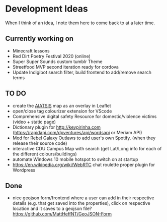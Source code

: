 # Development Ideas
When I think of an idea, I note them here to come back to at a later time.

## Currently working on ##
- Minecraft lessons
- Red Dirt Poetry Festival 2020 (online)
- Super Super Sounds custom tumblr Theme
- Streetfood MVP second iteration ready for cordova
- Update Indigibot search filter, build frontend to add/remove search terms


## TO DO ##
- create the <a href = "http://nationalunitygovernment.org/pdf/aboriginal-australia-map.pdf">AIATSIS</a> map as an overlay in Leaflet
- <div> open/close tag colourizer extension for VScode
- Comprehensive digital safety Resource for domestic/violence victims (video + static page)
- Dictionary plugin for http://keypirinha.com (https://rapidapi.com/dpventures/api/wordsapi or Meriam API)
- Mod for Rebel Galaxy Outlaws to add user's own Spotify. (when they release their source code)
- interactive CDU Campus Map with search (get Lat/Long info for each of the different colours/buildings)
- automate Windows 10 mobile hotspot to switch on at startup
- https://en.wikipedia.org/wiki/WebRTC chat roulette proper plugin for Wordpress

## Done ##
- nice geojson form/frontend where a user can add in their respective details (e.g. that get saved into the properties), click on respective location and it saves to a geojson file? https://github.com/MattHeffNT/GeoJSON-Form
